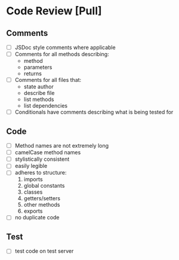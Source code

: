 # Code Review [Pull]

## Comments
- [ ] JSDoc style comments where applicable
- [ ] Comments for all methods describing:
    - method
    - parameters
    - returns
- [ ] Comments for all files that:
    - state author
    - describe file
    - list methods
    - list dependencies
- [ ] Conditionals have comments describing what is being tested for

## Code
- [ ] Method names are not extremely long
- [ ] camelCase method names
- [ ] stylistically consistent
- [ ] easily legible
- [ ] adheres to structure:
    1. imports
    2. global constants
    3. classes
    4. getters/setters
    5. other methods
    6. exports
- [ ] no duplicate code

## Test
- [ ] test code on test server